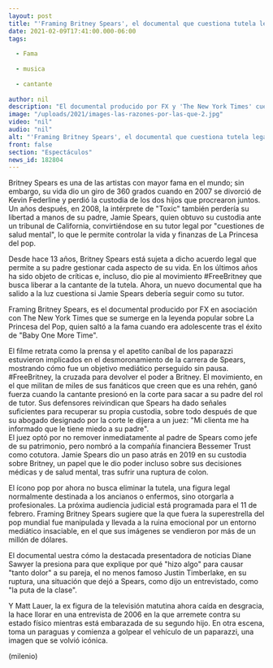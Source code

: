 ```yaml
---
layout: post
title: "'Framing Britney Spears', el documental que cuestiona tutela legal de 'La Princesa del pop'"
date: 2021-02-09T17:41:00.000-06:00
tags:
  
  - Fama
  
  - musica
  
  - cantante
  
author: nil
description: "El documental producido por FX y 'The New York Times' cuestiona si Jamie Spears, padre de la cantante, debería seguir como su tutor legal. "
image: "/uploads/2021/images-las-razones-por-las-que-2.jpg"
video: "nil"
audio: "nil"
alt: "'Framing Britney Spears', el documental que cuestiona tutela legal de 'La Princesa del pop'"
front: false
section: "Espectáculos"
news_id: 182804
---
```


Britney Spears es una de las artistas con mayor fama en el mundo; sin embargo, su vida dio un giro de 360 grados cuando en 2007 se divorció de Kevin Federline y perdió la custodia de los dos hijos que procrearon juntos. Un años después, en 2008, la intérprete de "Toxic" también perdería su libertad a manos de su padre, Jamie Spears, quien obtuvo su custodia ante un tribunal de California, convirtiéndose en su tutor legal por "cuestiones de salud mental", lo que le permite controlar la vida y finanzas de La Princesa del pop. 

Desde hace 13 años, Britney Spears está sujeta a dicho acuerdo legal que permite a su padre gestionar cada aspecto de su vida. En los últimos años ha sido objeto de críticas e, incluso, dio pie al movimiento #FreeBritney que busca liberar a la cantante de la tutela. Ahora, un nuevo documental que ha salido a la luz cuestiona si Jamie Spears debería seguir como su tutor.  

Framing Britney Spears, es el documental producido por FX en asociación con The New York Times que se sumerge en la leyenda popular sobre La Princesa del Pop, quien saltó a la fama cuando era adolescente tras el éxito de "Baby One More Time".   

El filme retrata como la prensa y el apetito caníbal de los paparazzi estuvieron implicados en el desmoronamiento de la carrera de Spears, mostrando cómo fue un objetivo mediático perseguido sin pausa. 
#FreeBritney, la cruzada para devolver el poder a Britney.
El movimiento, en el que militan de miles de sus fanáticos que creen que es una rehén, ganó fuerza cuando la cantante presionó en la corte para sacar a su padre del rol de tutor. Sus defensores reivindican que Spears ha dado señales suficientes para recuperar su propia custodia, sobre todo después de que su abogado designado por la corte le dijera a un juez: "Mi clienta me ha informado que le tiene miedo a su padre".  
El juez optó por no remover inmediatamente al padre de Spears como jefe de su patrimonio, pero nombró a la compañía financiera Bessemer Trust como cotutora. Jamie Spears dio un paso atrás en 2019 en su custodia sobre Britney, un papel que le dio poder incluso sobre sus decisiones médicas y de salud mental, tras sufrir una ruptura de colon.  

El ícono pop por ahora no busca eliminar la tutela, una figura legal normalmente destinada a los ancianos o enfermos, sino otorgarla a profesionales. La próxima audiencia judicial está programada para el 11 de febrero. 
Framing Britney Spears sugiere que la que fuera la superestrella del pop mundial fue manipulada y llevada a la ruina emocional por un entorno mediático insaciable, en el que sus imágenes se vendieron por más de un millón de dólares. 

El documental uestra cómo la destacada presentadora de noticias Diane Sawyer la presiona para que explique por qué "hizo algo" para causar "tanto dolor" a su pareja, el no menos famoso Justin Timberlake, en su ruptura, una situación que dejó a Spears, como dijo un entrevistado, como "la puta de la clase".  

Y Matt Lauer, la ex figura de la televisión matutina ahora caída en desgracia, la hace llorar en una entrevista de 2006 en la que arremete contra su estado físico mientras está embarazada de su segundo hijo. En otra escena, toma un paraguas y comienza a golpear el vehículo de un paparazzi, una imagen que se volvió icónica. 

(milenio)